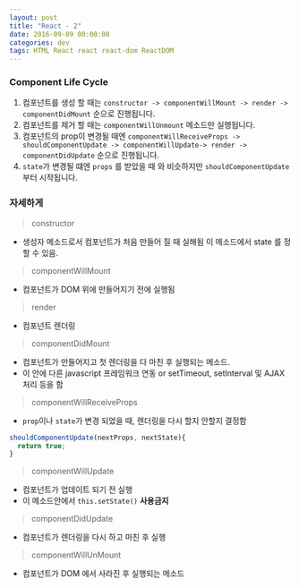 ```yaml
---
layout: post
title: "React - 2"
date: 2016-09-09 00:00:00
categories: dev
tags: HTML React react react-dom ReactDOM
---
```


### Component Life Cycle

1. 컴포넌트를 생성 할 때는 `constructor -> componentWillMount -> render -> componentDidMount` 순으로 진행됩니다.
2. 컴포넌트를 제거 할 때는 `componentWillUnmount` 메소드만 실행됩니다.
3. 컴포넌트의 prop이 변경될 때엔 `componentWillReceiveProps -> shouldComponentUpdate -> componentWillUpdate-> render -> componentDidUpdate` 순으로 진행됩니다.
4. `state`가 변경될 떄엔 `props` 를 받았을 때 와 비슷하지만 `shouldComponentUpdate` 부터 시작됩니다.

### 자세하게

>constructor

- 생성자 메소드로서 컴포넌트가 처음 만들어 질 때 실해됨 이 메소드에서 state 를 정할 수 있음.

>componentWillMount

- 컴포넌트가 DOM 위에 만들어지기 전에 실행됨

>render

- 컴포넌트 렌더링

>componentDidMount

- 컴포넌트가 만들어지고 첫 렌더링을 다 마친 후 실행되는 메소드.
- 이 안에 다른 javascript 프레임워크 연동 or setTimeout, setInterval 및 AJAX 처리 등을 함

>componentWillReceiveProps

- `prop`이나 `state`가 변경 되었을 때, 렌더링을 다시 할지 안할지 결정함

```javascript
shouldComponentUpdate(nextProps, nextState){
  return true;
}
```

>componentWillUpdate

- 컴포넌트가 업데이트 되기 전 실행
- 이 메소드안에서 `this.setState()` **사용금지**

>componentDidUpdate

- 컴포넌트가 렌더링을 다시 하고 마친 후 실행

>componentWillUnMount

- 컴포넌트가 DOM 에서 사라진 후 실행되는 메소드
